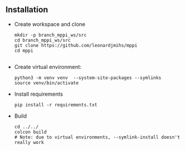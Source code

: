 ## Installation
- Create workspace and clone
  ```
  mkdir -p branch_mppi_ws/src
  cd branch_mppi_ws/src
  git clone https://github.com/leonardjmihs/mppi
  cd mppi
 
  ```
- Create virtual environment:

  ```
  python3 -m venv venv  --system-site-packages --symlinks
  source venv/bin/activate
  ```
- Install requirements
  ```
  pip install -r requirements.txt
  ```
- Build
  ```
  cd ../../
  colcon build
  # Note: due to virtual environments, --symlink-install doesn't really work 
  ```